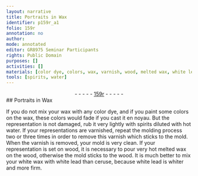 ```yaml
---
layout: narrative
title: Portraits in Wax
identifier: p159r_a1
folio: 159r
annotation: no
author:
mode: annotated
editor: GR8975 Seminar Participants
rights: Public Domain
purposes: []
activities: []
materials: [color dye, colors, wax, varnish, wood, melted wax, white lead, ceruse]
tools: [spirits, water]
---
```


 <div class="folio" align="center">- - - - - <a href="http://gallica.bnf.fr/ark:/12148/btv1b10500001g/f323.item.r=" target="_blank">159r</a> - - - - - </div> 
## Portraits in Wax

 
If you do not mix your wax with any <span class="material">color dye</span>, and if you paint some <span class="material">colors</span> on the <span class="material">wax</span>, these <span class="material">colors</span> would fade if you cast it en noyau. But the representation is not damaged, rub it very lightly with <span class="tool">spirits</span> diluted with hot <span class="tool">water</span>. If your representations are varnished, repeat the molding process two or three times in order to remove this varnish which sticks to the mold. When the <span class="material">varnish</span> is removed, your mold is very clean. If your representation is set on <span class="material">wood</span>, it is necessary to pour very hot <span class="material">melted wax</span> on the <span class="material">wood</span>, otherwise the mold sticks to the wood. It is much better to mix your white wax with <span class="material">white lead</span> than <span class="material">ceruse</span>, because <span class="material">white lead</span> is whiter and more firm.
 
